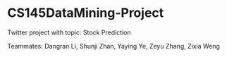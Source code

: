 # CS145DataMining-Project
Twitter project with topic: Stock Prediction 

Teammates: Dangran Li, Shunji Zhan, Yaying Ye, Zeyu Zhang, Zixia Weng
